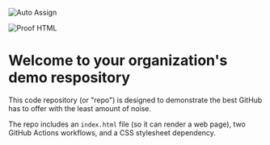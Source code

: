 ![Auto Assign](https://github.com/dev-senior-estudiantes-luvier/demo-repository/actions/workflows/auto-assign.yml/badge.svg)

![Proof HTML](https://github.com/dev-senior-estudiantes-luvier/demo-repository/actions/workflows/proof-html.yml/badge.svg)

# Welcome to your organization's demo respository
This code repository (or "repo") is designed to demonstrate the best GitHub has to offer with the least amount of noise.

The repo includes an `index.html` file (so it can render a web page), two GitHub Actions workflows, and a CSS stylesheet dependency.
